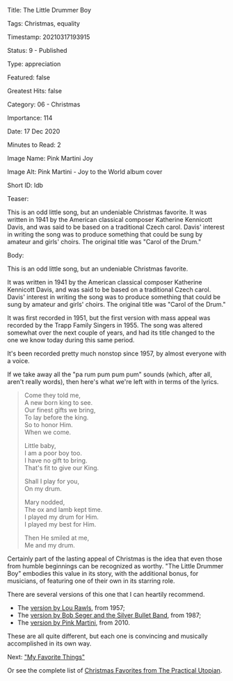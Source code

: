 Title:  The Little Drummer Boy

Tags:   Christmas, equality

Timestamp: 20210317193915

Status: 9 - Published

Type:   appreciation

Featured: false

Greatest Hits: false

Category: 06 - Christmas

Importance: 114

Date:   17 Dec 2020

Minutes to Read: 2

Image Name: Pink Martini Joy

Image Alt: Pink Martini - Joy to the World album cover

Short ID: ldb

Teaser:

This is an odd little song, but an undeniable Christmas favorite. It was written in 1941 by the American classical composer Katherine Kennicott Davis, and was said to be based on a traditional Czech carol. Davis' interest in writing the song was to produce something that could be sung by amateur and girls' choirs. The original title was "Carol of the Drum."


Body:

This is an odd little song, but an undeniable Christmas favorite. 

It was written in 1941 by the American classical composer Katherine Kennicott Davis, and was said to be based on a traditional Czech carol. Davis' interest in writing the song was to produce something that could be sung by amateur and girls' choirs. The original title was "Carol of the Drum."

It was first recorded in 1951, but the first version with mass appeal was recorded by the Trapp Family Singers in 1955. The song was altered somewhat over the next couple of years, and had its title changed to the one we know today during this same period. 

It's been recorded pretty much nonstop since 1957, by almost everyone with a voice. 

If we take away all the "pa rum pum pum pum" sounds (which, after all, aren't really words), then here's what we're left with in terms of the lyrics.  

> Come they told me,   
> A new born king to see.  
> Our finest gifts we bring,  
> To lay before the king.   
> So to honor Him.   
> When we come.  
>   
> Little baby,   
> I am a poor boy too.   
> I have no gift to bring.   
> That's fit to give our King.  
>   
> Shall I play for you,    
> On my drum.  
>   
> Mary nodded,   
> The ox and lamb kept time.   
> I played my drum for Him.   
> I played my best for Him.   
>   
> Then He smiled at me,   
> Me and my drum.  

Certainly part of the lasting appeal of Christmas is the idea that even those from humble beginnings can be recognized as worthy. "The Little Drummer Boy" embodies this value in its story, with the additional bonus, for musicians, of featuring one of their own in its starring role. 

There are several versions of this one that I can heartily recommend. 

* The [version by Lou Rawls][lr], from 1957;
* The [version by Bob Seger and the Silver Bullet Band][bs], from 1987;
* The [version by Pink Martini][pm], from 2010. 

These are all quite different, but each one is convincing and musically accomplished in its own way. 

Next: ["My Favorite Things"](my-favorite-things.html)

Or see the complete list of [Christmas Favorites from The Practical Utopian](christmas-favorites-from-the-practical-utopian.html).

[bs]:  https://music.apple.com/us/album/the-little-drummer-boy/1487549700?i=1487550371

[lr]:  https://music.apple.com/us/album/the-little-drummer-boy/724782978?i=724783058

[pm]:  https://music.apple.com/us/album/little-drummer-boy/1280781541?i=1280781952
